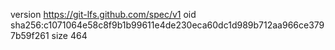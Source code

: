 version https://git-lfs.github.com/spec/v1
oid sha256:c1071064e58c8f9b1b99611e4de230eca60dc1d989b712aa966ce3797b59f261
size 464
